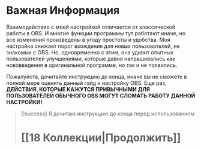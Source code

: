 # Важная Информация

Взаимодействие с моей настройкой отличается от классической работы в OBS. И многие функции программы тут работают иначе, но все изменения произведены в угоду простоты и удобства. Моя настройка снижает порог вхождения для новых пользователей, не знакомых с OBS. Но, одновременно с этим, она удивит опытных пользователей улучшениями, которые давно напрашивались как нововведения в оригинальной программе, но так и не появились.

Пожалуйста, дочитайте инструкцию до конца, иначе вы не сможете в полной мере оценить данный гайд и настройку OBS. Еще раз, **ДЕЙСТВИЯ, КОТОРЫЕ КАЖУТСЯ ПРИВЫЧНЫМИ ДЛЯ ПОЛЬЗОВАТЕЛЕЙ ОБЫЧНОГО OBS МОГУТ СЛОМАТЬ РАБОТУ ДАННОЙ НАСТРОЙКИ!**

> [!success] Я дочитаю инструкцию до конца перед использованием
> # [[18 Коллекции|Продолжить]]